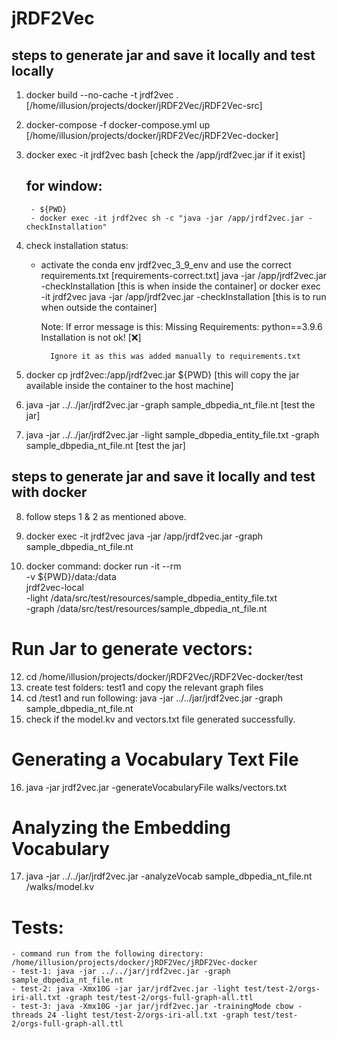 # jRDF2Vec

## steps to generate jar and save it locally and test locally
1. docker build --no-cache -t jrdf2vec . [/home/illusion/projects/docker/jRDF2Vec/jRDF2Vec-src]
2. docker-compose -f docker-compose.yml up [/home/illusion/projects/docker/jRDF2Vec/jRDF2Vec-docker]
3. docker exec -it jrdf2vec bash  [check the /app/jrdf2vec.jar if it exist]
    ## for window:
        - ${PWD}
        - docker exec -it jrdf2vec sh -c "java -jar /app/jrdf2vec.jar -checkInstallation"
4. check installation status:

    - activate the conda env jrdf2vec_3_9_env and use the correct requirements.txt [requirements-correct.txt]
        java -jar /app/jrdf2vec.jar -checkInstallation [this is when inside the container]
            or
        docker exec -it jrdf2vec java -jar /app/jrdf2vec.jar -checkInstallation [this is to run when outside the container]

        Note: If error message is this: 
                Missing Requirements:
                    python==3.9.6
            Installation is not ok! [❌]
            
            Ignore it as this was added manually to requirements.txt

5. docker cp jrdf2vec:/app/jrdf2vec.jar ${PWD} [this will copy the jar available inside the container to the host machine]
6. java -jar ../../jar/jrdf2vec.jar -graph sample_dbpedia_nt_file.nt [test the jar]
7. java -jar ../../jar/jrdf2vec.jar -light sample_dbpedia_entity_file.txt -graph sample_dbpedia_nt_file.nt [test the jar]

## steps to generate jar and save it locally and test with docker

8. follow steps 1 & 2 as mentioned above.
9. docker exec -it jrdf2vec java -jar /app/jrdf2vec.jar -graph sample_dbpedia_nt_file.nt

10. docker command:
docker run -it --rm \
-v ${PWD}/data:/data \
jrdf2vec-local \
-light /data/src/test/resources/sample_dbpedia_entity_file.txt \
-graph /data/src/test/resources/sample_dbpedia_nt_file.nt


# Run Jar to generate vectors:

12. cd /home/illusion/projects/docker/jRDF2Vec/jRDF2Vec-docker/test
13. create test folders: test1 and copy the relevant graph files
14. cd /test1 and run following: java -jar ../../jar/jrdf2vec.jar -graph sample_dbpedia_nt_file.nt
15. check if the model.kv and vectors.txt file generated successfully.


# Generating a Vocabulary Text File

16. java -jar jrdf2vec.jar -generateVocabularyFile walks/vectors.txt

# Analyzing the Embedding Vocabulary

17. java -jar ../../jar/jrdf2vec.jar -analyzeVocab sample_dbpedia_nt_file.nt /walks/model.kv


# Tests:
    - command run from the following directory: /home/illusion/projects/docker/jRDF2Vec/jRDF2Vec-docker
    - test-1: java -jar ../../jar/jrdf2vec.jar -graph sample_dbpedia_nt_file.nt
    - test-2: java -Xmx10G -jar jar/jrdf2vec.jar -light test/test-2/orgs-iri-all.txt -graph test/test-2/orgs-full-graph-all.ttl
    - test-3: java -Xmx10G -jar jar/jrdf2vec.jar -trainingMode cbow -threads 24 -light test/test-2/orgs-iri-all.txt -graph test/test-2/orgs-full-graph-all.ttl